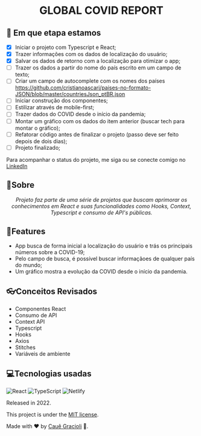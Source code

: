 <h1 align="center">
  GLOBAL COVID REPORT
</h1>

## 🧭 Em que etapa estamos
- [x] Iniciar o projeto com Typescript e React;
- [x] Trazer informações com os dados de localização do usuário;
- [x] Salvar os dados de retorno com a localização para otimizar o app;
- [ ] Trazer os dados a partir do nome do país escrito em um campo de texto;
- [ ] Criar um campo de autocomplete com os nomes dos países https://github.com/cristianoascari/paises-no-formato-JSON/blob/master/countriesJson_ptBR.json
- [ ] Iniciar construção dos componentes;
- [ ] Estilizar através de mobile-first;
- [ ] Trazer dados do COVID desde o início da pandemia;
- [ ] Montar um gráfico com os dados do item anterior (buscar tech para montar o gráfico);
- [ ] Refatorar código antes de finalizar o projeto (passo deve ser feito depois de dois dias);
- [ ] Projeto finalizado;

Para acompanhar o status do projeto, me siga ou se conecte comigo no <a href="">LinkedIn</a>

## 📌Sobre

<div>
    <p align="center">
    <em>
        Projeto faz parte de uma série de projetos que buscam aprimorar os conhecimentos em React e suas funcionalidades como Hooks, Context, Typescript e consumo de API's públicas.
    </em>
    </p>
</div>

## 🚀Features

- App busca de forma inicial a localização do usuário e trás os principais números sobre a COVID-19;
- Pelo campo de busca, é possível buscar informaçãoes de qualquer país do mundo;
- Um gráfico mostra a evolução da COVID desde o início da pandemia.

## 👓Conceitos Revisados

- Componentes React
- Consumo de API
- Context API
- Typescript
- Hooks
- Axios
- Stitches
- Variáveis de ambiente

 ## 💻Tecnologias usadas
  
  ![React](https://img.shields.io/badge/react-%2320232a.svg?style=for-the-badge&logo=react&logoColor=%2361DAFB)
  ![TypeScript](https://img.shields.io/badge/typescript-%23007ACC.svg?style=for-the-badge&logo=typescript&logoColor=white)
  ![Netlify](https://img.shields.io/badge/netlify-%23000000.svg?style=for-the-badge&logo=netlify&logoColor=#00C7B7)

Released in 2022.

This project is under the [MIT license](https://github.com/Yuri-stack/ReadMe/blob/main/LICENSE).

Made with ❤️ by [Cauê Gracioli](https://github.com/cauegraciolip) 🚀.
